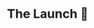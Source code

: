 ---
description: Chris guides you through the most interesting stories and clips that
  set the stage for the rest of the week, while playing some of his favorite value
  4 value tracks.
link: https://www.weeklylaunch.rocks/
shortname: weeklylaunch.rocks-cr
title: "The Launch \U0001F680"
---